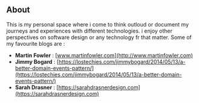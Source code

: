 ## About 
This is my personal space where i come to think outloud or document my journeys and experiences with different technologies. i enjoy other perspectives on software design or any technology fr that matter. Some of my favourite blogs are :

* **Martin Fowler** : [www.martinfowler.com](http://www.martinfowler.com)
* **Jimmy Bogard** :  [https://lostechies.com/jimmybogard/2014/05/13/a-better-domain-events-pattern/](https://lostechies.com/jimmybogard/2014/05/13/a-better-domain-events-pattern/)
* **Sarah Drasner** : [https://sarahdrasnerdesign.com](https://sarahdrasnerdesign.com)

